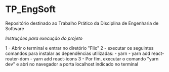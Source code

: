 # TP_EngSoft
Repositório destinado ao Trabalho Prático da Disciplina de Engenharia de Software

*Instruções para execução do projeto*

  1 - Abrir o terminal e entrar no diretório "Flix"
  2 - executar os seguintes comandos para instalar as dependências utilizadas:
    - yarn
    - yarn add react-router-dom
    - yarn add react-icons
  3 - Por fim, executar o comando "yarn dev" e abri no navegador a porta localhost indicado no terminal